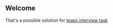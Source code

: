 ## Welcome 

That's a possible solution for [tpass interview task](https://github.com/zinaliev/tpass)
